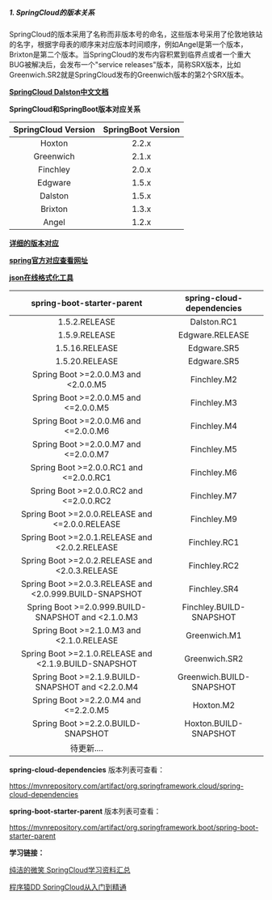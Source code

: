 ##### 1. SpringCloud的版本关系

SpringCloud的版本采用了名称而非版本号的命名，这些版本号采用了伦敦地铁站的名字，根据字母表的顺序来对应版本时间顺序，例如Angel是第一个版本， Brixton是第二个版本。当SpringCloud的发布内容积累到临界点或者一个重大BUG被解决后，会发布一个"service releases"版本，简称SRX版本，比如Greenwich.SR2就是SpringCloud发布的Greenwich版本的第2个SRX版本。 

[**SpringCloud Dalston中文文档**]( https://www.springcloud.cc/spring-cloud-dalston.html )

**SpringCloud和SpringBoot版本对应关系**

| **SpringCloud Version** | **SpringBoot Version** |
| :---------------------: | :--------------------: |
|         Hoxton          |         2.2.x          |
|        Greenwich        |         2.1.x          |
|        Finchley         |         2.0.x          |
|         Edgware         |         1.5.x          |
|         Dalston         |         1.5.x          |
|         Brixton         |         1.3.x          |
|          Angel          |         1.2.x          |

[**详细的版本对应**]( https://start.spring.io/actuator/info )

[ **spring官方对应查看网址**]( https://start.spring.io/actuator/info )

[**json在线格式化工具**]( https://www.json.cn/ )

|             **spring-boot-starter-parent**              | **spring-cloud-dependencies** |
| :-----------------------------------------------------: | :---------------------------: |
|                      1.5.2.RELEASE                      |          Dalston.RC1          |
|                      1.5.9.RELEASE                      |        Edgware.RELEASE        |
|                     1.5.16.RELEASE                      |          Edgware.SR5          |
|                     1.5.20.RELEASE                      |          Edgware.SR5          |
|          Spring Boot >=2.0.0.M3 and <2.0.0.M5           |          Finchley.M2          |
|          Spring Boot >=2.0.0.M5 and <=2.0.0.M5          |          Finchley.M3          |
|          Spring Boot >=2.0.0.M6 and <=2.0.0.M6          |          Finchley.M4          |
|          Spring Boot >=2.0.0.M7 and <=2.0.0.M7          |          Finchley.M5          |
|         Spring Boot >=2.0.0.RC1 and <=2.0.0.RC1         |          Finchley.M6          |
|         Spring Boot >=2.0.0.RC2 and <=2.0.0.RC2         |          Finchley.M7          |
|     Spring Boot >=2.0.0.RELEASE and <=2.0.0.RELEASE     |          Finchley.M9          |
|     Spring Boot >=2.0.1.RELEASE and <2.0.2.RELEASE      |         Finchley.RC1          |
|     Spring Boot >=2.0.2.RELEASE and <2.0.3.RELEASE      |         Finchley.RC2          |
| Spring Boot >=2.0.3.RELEASE and <2.0.999.BUILD-SNAPSHOT |         Finchley.SR4          |
|   Spring Boot >=2.0.999.BUILD-SNAPSHOT and <2.1.0.M3    |    Finchley.BUILD-SNAPSHOT    |
|        Spring Boot >=2.1.0.M3 and <2.1.0.RELEASE        |         Greenwich.M1          |
|  Spring Boot >=2.1.0.RELEASE and <2.1.9.BUILD-SNAPSHOT  |         Greenwich.SR2         |
|    Spring Boot >=2.1.9.BUILD-SNAPSHOT and <2.2.0.M4     |   Greenwich.BUILD-SNAPSHOT    |
|          Spring Boot >=2.2.0.M4 and <=2.2.0.M5          |           Hoxton.M2           |
|           Spring Boot >=2.2.0.BUILD-SNAPSHOT            |     Hoxton.BUILD-SNAPSHOT     |
|                       待更新....                        |                               |

 **spring-cloud-dependencies** 版本列表可查看：  

 https://mvnrepository.com/artifact/org.springframework.cloud/spring-cloud-dependencies 

**spring-boot-starter-parent** 版本列表可查看：

https://mvnrepository.com/artifact/org.springframework.boot/spring-boot-starter-parent

**学习链接：**

[纯洁的微笑 SpringCloud学习资料汇总]( http://www.ityouknow.com/springcloud/2016/12/30/springcloud-collect.html )

[程序猿DD SpringCloud从入门到精通]( http://blog.didispace.com/spring-cloud-learning/ )

